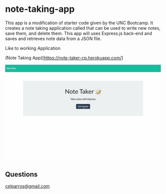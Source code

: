 # note-taking-app

This app is a modification of starter code given by the UNC Bootcamp. It creates a note taking application called that can be used to write new notes, save them, and delete them. This app will uses Express.js back-end and saves and retrieves note data from a JSON file.

Like to working Application

(Note Taking App)[https://note-taker-cp.herokuapp.com/]

![demo-gif](./images/Note_Taking_App.gif)

## Questions
celparros@gmail.com